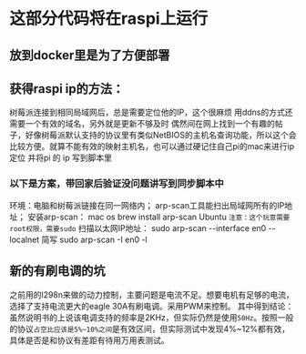 # 这部分代码将在raspi上运行

## 放到docker里是为了方便部署

## 获得raspi ip的方法：
树莓派连接到相同局域网后，总是需要定位他的IP，这个很麻烦
用ddns的方式还需要一个有效的域名，另外就是更新不够及时
偶然间在网上找到一个有趣的帖子，好像树莓派默认支持的协议里有类似NetBIOS的主机名查询功能，所以这个会比较方便。就算不能有效的映射主机名，也可以通过硬记住自己pi的mac来进行ip定位
并将pi 的 ip 写到脚本里
### 以下是方案，带回家后验证没问题讲写到同步脚本中
环境：电脑和树莓派链接在同一网络内；
arp-scan工具能扫出局域网所有的IP地址；
安装arp-scan：
mac os
brew install arp-scan
Ubuntu
`注意：这个玩意需要root权限，需要sudo`
扫描以太网IP地址：
sudo arp-scan --interface en0 --localnet 
简写
sudo arp-scan -I en0 -l

## 新的有刷电调的坑
之前用的l298n来做的动力控制，主要问题是电流不足。想要电机有足够的电流，选择了支持电流更大的eagle 30A有刷电调。采用PWM来控制。
其中得到结论：虽然说明书的上说该电调支持的频率是2KHz，但实际仍然是使用`50Hz`。按照一般的协议`占空比应该是5%~10%之间`是有效区间，但实际测试中发现4%~12%都有效，具体是否是和协议有差距有待用万用表测试。